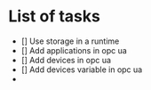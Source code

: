 # List of tasks


- [] Use storage in a runtime
- [] Add applications in opc ua
- [] Add devices in opc ua 
- [] Add devices variable in opc ua
- 